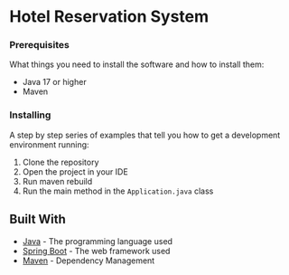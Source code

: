 # Hotel Reservation System
### Prerequisites

What things you need to install the software and how to install them:

- Java 17 or higher
- Maven
### Installing

A step by step series of examples that tell you how to get a development environment running:

1. Clone the repository
2. Open the project in your IDE
3. Run maven rebuild
4. Run the main method in the `Application.java` class
## Built With

- [Java](https://www.java.com/) - The programming language used
- [Spring Boot](https://spring.io/projects/spring-boot) - The web framework used
- [Maven](https://maven.apache.org/) - Dependency Management
